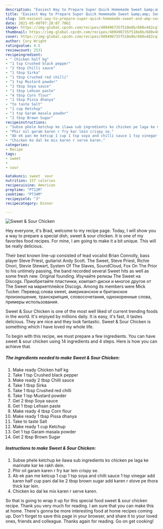 ```yaml
---
description: "Easiest Way to Prepare Super Quick Homemade Sweet &amp;amp; Sour Chicken"
title: "Easiest Way to Prepare Super Quick Homemade Sweet &amp;amp; Sour Chicken"
slug: 349-easiest-way-to-prepare-super-quick-homemade-sweet-and-amp-sour-chicken
date: 2021-05-08T07:28:07.706Z
image: https://img-global.cpcdn.com/recipes/489496735f518e8b/680x482cq70/sweet-sour-chicken-recipe-main-photo.jpg
thumbnail: https://img-global.cpcdn.com/recipes/489496735f518e8b/680x482cq70/sweet-sour-chicken-recipe-main-photo.jpg
cover: https://img-global.cpcdn.com/recipes/489496735f518e8b/680x482cq70/sweet-sour-chicken-recipe-main-photo.jpg
author: Cory Wright
ratingvalue: 4.5
reviewcount: 2531
recipeingredient:
- " Chicken half kg"
- "1 tsp Crushed black pepper"
- "2 tbsp Chilli sauce"
- "1 tbsp Sirka"
- "1 tbsp Crushed red chilli"
- "1 tsp Mustard powder"
- "2 tbsp Soya sauce"
- "1 tbsp Lehsan paste"
- "4 tbsp Corn flour"
- "1 tbsp Pissa dhanya"
- "to taste Salt"
- "1 cup Ketchup"
- "1 tsp Garam masala powder"
- "2 tbsp Brown Sugar"
recipeinstructions:
- "Subse phele ketchup ke ilawa sub ingredients ko chicken pe laga ke marinate kar ke rakh dein."
- "Phir oil garam karen r fry kar lein crispy se."
- "Ab ek pan me ketcup 1 cup 1 tsp soya and chilli sauce 1 tsp vinegar add karen half cup pani dal ke 2 tbsp brown sugar add karen r stove pe thora thick kar lein."
- "Chicken ko dal ke mix karen r serve karen."
categories:
- Recipe
tags:
- sweet
- 
- sour

katakunci: sweet  sour 
nutrition: 157 calories
recipecuisine: American
preptime: "PT12M"
cooktime: "PT34M"
recipeyield: "3"
recipecategory: Dinner

---
```



![Sweet &amp; Sour Chicken](https://img-global.cpcdn.com/recipes/489496735f518e8b/680x482cq70/sweet-sour-chicken-recipe-main-photo.jpg)

Hey everyone, it's Brad, welcome to my recipe page. Today, I will show you a way to prepare a special dish, sweet &amp; sour chicken. It is one of my favorites food recipes. For mine, I am going to make it a bit unique. This will be really delicious.

Their best known line-up consisted of lead vocalist Brian Connolly, bass player Steve Priest, guitarist Andy Scott. The Sweet, Steve Priest, Richie Onori, Stevie Stewart, System Of The Slaves, SoundCloud, Fox On The Prior to his untimely passing, the band recorded several Sweet hits as well as some fresh new. Original founding. Изучайте релизы The Sweet на Discogs. Приобретайте пластинки, компакт-диски и многое другое от The Sweet на маркетплейсе Discogs. Among its members were Mick Tucker. Перевод слова sweet, американское и британское произношение, транскрипция, словосочетания, однокоренные слова, примеры использования.

Sweet &amp; Sour Chicken is one of the most well liked of current trending foods in the world. It's enjoyed by millions daily. It is easy, it's fast, it tastes delicious. They are nice and they look fantastic. Sweet &amp; Sour Chicken is something which I have loved my whole life.


To begin with this recipe, we must prepare a few ingredients. You can have sweet &amp; sour chicken using 14 ingredients and 4 steps. Here is how you can achieve that.

<!--inarticleads1-->

##### The ingredients needed to make Sweet &amp; Sour Chicken:

1. Make ready  Chicken half kg
1. Take 1 tsp Crushed black pepper
1. Make ready 2 tbsp Chilli sauce
1. Take 1 tbsp Sirka
1. Take 1 tbsp Crushed red chilli
1. Take 1 tsp Mustard powder
1. Get 2 tbsp Soya sauce
1. Get 1 tbsp Lehsan paste
1. Make ready 4 tbsp Corn flour
1. Make ready 1 tbsp Pissa dhanya
1. Take to taste Salt
1. Make ready 1 cup Ketchup
1. Get 1 tsp Garam masala powder
1. Get 2 tbsp Brown Sugar




<!--inarticleads2-->

##### Instructions to make Sweet &amp; Sour Chicken:

1. Subse phele ketchup ke ilawa sub ingredients ko chicken pe laga ke marinate kar ke rakh dein.
1. Phir oil garam karen r fry kar lein crispy se.
1. Ab ek pan me ketcup 1 cup 1 tsp soya and chilli sauce 1 tsp vinegar add karen half cup pani dal ke 2 tbsp brown sugar add karen r stove pe thora thick kar lein.
1. Chicken ko dal ke mix karen r serve karen.




So that is going to wrap it up for this special food sweet &amp; sour chicken recipe. Thank you very much for reading. I am sure that you can make this at home. There's gonna be more interesting food at home recipes coming up. Don't forget to save this page in your browser, and share it to your loved ones, friends and colleague. Thanks again for reading. Go on get cooking!
